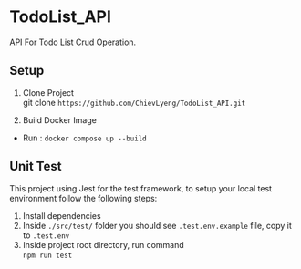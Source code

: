 # TodoList_API
API For Todo List Crud Operation.

## Setup
1. Clone Project <br />
git clone `https://github.com/ChievLyeng/TodoList_API.git`

2. Build Docker Image

- Run : `docker compose up --build`

## Unit Test
This project using Jest for the test framework, to setup your local test environment follow the following steps:

1. Install dependencies
2. Inside `./src/test/` folder you should see `.test.env.example` file, copy it to `.test.env`
3. Inside project root directory, run command
   <br />`npm run test`
